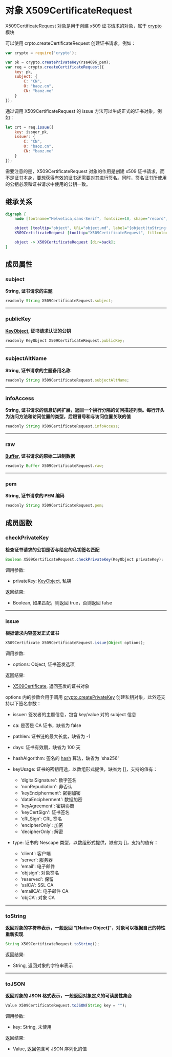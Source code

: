 # 对象 X509CertificateRequest
X509CertificateRequest 对象是用于创建 x509 证书请求的对象，属于 [crypto](../../module/ifs/crypto.md) 模块

可以使用 crpto.createCertificateRequest 创建证书请求，例如：

```JavaScript
var crypto = require('crypto');

var pk = crypto.createPrivateKey(rsa4096_pem);
var req = crypto.createCertificateRequest({
    key: pk,
    subject: {
        C: "CN",
        O: "baoz.cn",
        CN: "baoz.me"
    }
});
```

通过调用 X509CertificateRequest 的 issue 方法可以生成正式的证书对象，例如：

```JavaScript
let crt = req.issue({
    key: issuer_pk,
    issuer: {
        C: "CN",
        O: "baoz.cn",
        CN: "baoz.me"
    }
});
```

需要注意的是，X509CertificateRequest 对象的作用是创建 x509 证书请求，而不是证书本身，要想获得有效的证书还需要对其进行签名。同时，签名证书所使用的公钥必须和证书请求中使用的公钥一致。

## 继承关系
```dot
digraph {
    node [fontname="Helvetica,sans-Serif", fontsize=10, shape="record", style="filled", fillcolor="white"];

    object [tooltip="object", URL="object.md", label="{object|toString()\ltoJSON()\l}"];
    X509CertificateRequest [tooltip="X509CertificateRequest", fillcolor="lightgray", id="me", label="{X509CertificateRequest|subject\lpublicKey\lsubjectAltName\linfoAccess\lraw\lpem\l|checkPrivateKey()\lissue()\l}"];

    object -> X509CertificateRequest [dir=back];
}
```

## 成员属性
        
### subject
**String, 证书请求的主题**

```JavaScript
readonly String X509CertificateRequest.subject;
```

--------------------------
### publicKey
**[KeyObject](KeyObject.md), 证书请求认证的公钥**

```JavaScript
readonly KeyObject X509CertificateRequest.publicKey;
```

--------------------------
### subjectAltName
**String, 证书请求的主题备用名称**

```JavaScript
readonly String X509CertificateRequest.subjectAltName;
```

--------------------------
### infoAccess
**String, 证书请求的信息访问扩展，返回一个换行分隔的访问描述列表。每行开头为访问方法和访问位置的类型，后跟冒号和与访问位置关联的值**

```JavaScript
readonly String X509CertificateRequest.infoAccess;
```

--------------------------
### raw
**[Buffer](Buffer.md), 证书请求的原始二进制数据**

```JavaScript
readonly Buffer X509CertificateRequest.raw;
```

--------------------------
### pem
**String, 证书请求的 PEM 编码**

```JavaScript
readonly String X509CertificateRequest.pem;
```

## 成员函数
        
### checkPrivateKey
**检查证书请求的公钥是否与给定的私钥签名匹配**

```JavaScript
Boolean X509CertificateRequest.checkPrivateKey(KeyObject privateKey);
```

调用参数:
* privateKey: [KeyObject](KeyObject.md), 私钥

返回结果:
* Boolean, 如果匹配，则返回 true，否则返回 false

--------------------------
### issue
**根据请求内容签发正式证书**

```JavaScript
X509Certificate X509CertificateRequest.issue(Object options);
```

调用参数:
* options: Object, 证书签发选项

返回结果:
* [X509Certificate](X509Certificate.md), 返回签发的证书对象

options 内的参数会用于调用 [crypto.createPrivateKey](../../module/ifs/crypto.md#createPrivateKey) 创建私钥对象，此外还支持以下签名参数：
 - issuer: 签发者的主题信息，包含 key/value 对的 subject 信息
 - ca: 是否是 CA 证书，缺省为 false
 - pathlen: 证书链的最大长度，缺省为 -1
 - days: 证书有效期，缺省为 100 天
 - hashAlgorithm: 签名的 [hash](../../module/ifs/hash.md) 算法，缺省为 'sha256'
 - keyUsage: 证书的密钥用途，以数组形式提供，缺省为 []，支持的值有：
   - 'digitalSignature': 数字签名
   - 'nonRepudiation': 非否认
   - 'keyEncipherment': 密钥加密
   - 'dataEncipherment': 数据加密
   - 'keyAgreement': 密钥协商
   - 'keyCertSign': 证书签名
   - 'cRLSign': CRL 签名
   - 'encipherOnly': 加密
   - 'decipherOnly': 解密

- type: 证书的 Nescape 类型，以数组形式提供，缺省为 []，支持的值有：
   - 'client': 客户端
   - 'server': 服务器
   - 'email': 电子邮件
   - 'objsign': 对象签名
   - 'reserved': 保留
   - 'sslCA': SSL CA
   - 'emailCA': 电子邮件 CA
   - 'objCA': 对象 CA

--------------------------
### toString
**返回对象的字符串表示，一般返回 "[Native Object]"，对象可以根据自己的特性重新实现**

```JavaScript
String X509CertificateRequest.toString();
```

返回结果:
* String, 返回对象的字符串表示

--------------------------
### toJSON
**返回对象的 JSON 格式表示，一般返回对象定义的可读属性集合**

```JavaScript
Value X509CertificateRequest.toJSON(String key = "");
```

调用参数:
* key: String, 未使用

返回结果:
* Value, 返回包含可 JSON 序列化的值

